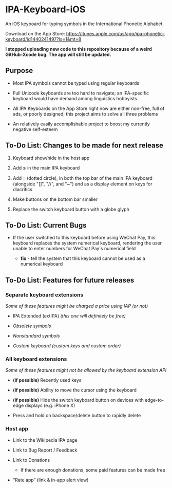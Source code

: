 # IPA-Keyboard-iOS

An iOS keyboard for typing symbols in the International Phonetic Alphabet. 

Download on the App Store: https://itunes.apple.com/us/app/ipa-phonetic-keyboard/id1440241497?ls=1&mt=8

<b>I stopped uploading new code to this repository because of a weird GitHub-Xcode bug. The app will still be updated.</b>

## Purpose

* Most IPA symbols cannot be typed using regular keyboards

* Full Unicode keyboards are too hard to navigate; an IPA-specific keyboard would have demand among linguistics hobbyists

* All IPA Keyboards on the App Store right now are either non-free, full of ads, or poorly designed; this project aims to solve all three problems

* An relatively easily accomplishable project to boost my currently negative self-esteem

## To-Do List: Changes to be made for next release

1. Keyboard show/hide in the host app

2. Add ɝ in the main IPA keyboard

3. Add ◌ (dotted circle), in both the top bar of the main IPA keyboard (alongside "\[\]", "//", and "~") and as a display element on keys for diacritics

4. Make buttons on the bottom bar smaller

5. Replace the switch keyboard button with a globe glyph

## To-Do List: Current Bugs

* If the user switched to this keyboard before using WeChat Pay, this keyboard replaces the system numerical keyboard, rendering the user unable to enter numbers for WeChat Pay's numerical field

  * **fix** - tell the system that this keyboard cannot be used as a numerical keyboard

## To-Do List: Features for future releases

### Separate keyboard extensions

_Some of these features might be charged a price using IAP (or not)_

* IPA Extended (extIPA) _(this one will definitely be free)_

* _Obsolete symbols_

* _Nonstandard symbols_

* _Custom keyboard (custom keys and custom order)_

### All keyboard extensions

_Some of these features might not be allowed by the keyboard extension API_

* **(if possible)** Recently used keys

* **(if possible)** Ability to move the cursor using the keyboard

* **(if possible)** Hide the switch keyboard button on devices with edge-to-edge displays (e.g. iPhone X)

* Press and hold on backspace/delete button to rapidly delete

### Host app

* Link to the Wikipedia IPA page

* Link to Bug Report / Feedback

* Link to Donations 

  * If there are enough donations, some paid features can be made free

* “Rate app” (link & in-app alert view)

